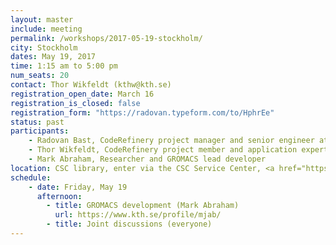 ```yaml
---
layout: master
include: meeting
permalink: /workshops/2017-05-19-stockholm/
city: Stockholm
dates: May 19, 2017
time: 1:15 am to 5:00 pm
num_seats: 20
contact: Thor Wikfeldt (kthw@kth.se)
registration_open_date: March 16
registration_is_closed: false
registration_form: "https://radovan.typeform.com/to/HphrEe"
status: past
participants:
    - Radovan Bast, CodeRefinery project manager and senior engineer at UiT, Norway
    - Thor Wikfeldt, CodeRefinery project member and application expert at PDC, Stockholm
    - Mark Abraham, Researcher and GROMACS lead developer
location: CSC library, enter via the CSC Service Center, <a href="https://goo.gl/ZAvu2O" target="_blank">Lindstedtsvägen 3, 4:th floor, KTH Campus</a>. 
schedule:
    - date: Friday, May 19
      afternoon:
        - title: GROMACS development (Mark Abraham)
          url: https://www.kth.se/profile/mjab/
        - title: Joint discussions (everyone)
---
```

